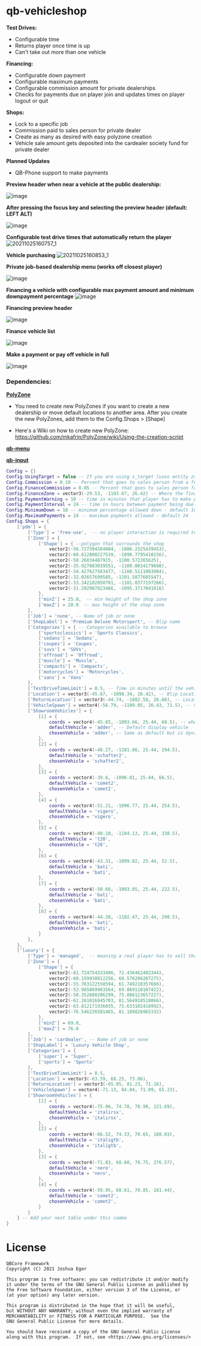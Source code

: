 # qb-vehicleshop

**Test Drives:**
* Configurable time
* Returns player once time is up
* Can't take out more than one vehicle

**Financing:**
* Configurable down payment
* Configurable maximum payments
* Configurable commission amount for private dealerships
* Checks for payments due on player join and updates times on player logout or quit

**Shops:**
* Lock to a specific job
* Commission paid to sales person for private dealer
* Create as many as desired with easy polyzone creation
* Vehicle sale amount gets deposited into the cardealer society fund for private dealer

**Planned Updates**
* QB-Phone support to make payments

**Preview header when near a vehicle at the public dealership:**

![image](https://user-images.githubusercontent.com/57848836/138773379-836be2a6-a800-47a4-8037-84d9052a964c.png)

**After pressing the focus key and selecting the preview header (default: LEFT ALT)**

![image](https://user-images.githubusercontent.com/57848836/138770886-15e056db-3e57-43ea-b855-3ef4fd107acf.png)

**Configurable test drive times that automatically return the player**
![20211025160757_1](https://user-images.githubusercontent.com/57848836/138771162-00ee2607-0b56-418b-848c-5d8a009f4acd.jpg)

**Vehicle purchasing**
![20211025160853_1](https://user-images.githubusercontent.com/57848836/138772385-ce16c0e6-baea-4b54-8eff-dbf44c54f568.jpg)

**Private job-based dealership menu (works off closest player)**

![image](https://user-images.githubusercontent.com/57848836/138772120-9513fa09-a22f-4a5f-8afe-6dc7756999f4.png)

**Financing a vehicle with configurable max payment amount and minimum downpayment percentage**
![image](https://user-images.githubusercontent.com/57848836/138771328-0b88078c-9f3d-4754-a4c7-bd5b68dd5129.png)

**Financing preview header**

![image](https://user-images.githubusercontent.com/57848836/138773600-d6f510f8-a476-436d-8211-21e8c920eb6b.png)

**Finance vehicle list**

![image](https://user-images.githubusercontent.com/57848836/138771582-727e7fd4-4837-4320-b79a-479a6268b7ac.png)

**Make a payment or pay off vehicle in full**

![image](https://user-images.githubusercontent.com/57848836/138771627-faed7fcb-73c8-4b77-a33f-fffbb738ab03.png)

### Dependencies:

**[PolyZone](https://github.com/qbcore-framework/PolyZone)**

* You need to create new PolyZones if you want to create a new dealership or move default locations to another area. After you create the new PolyZones, add them to the Config.Shops > [Shape]

* Here's a Wiki on how to create new PolyZone:
https://github.com/mkafrin/PolyZone/wiki/Using-the-creation-script

**[qb-menu](https://github.com/qbcore-framework/qb-menu)**

**[qb-input](https://github.com/qbcore-framework/qb-input)**

```lua
Config = {}
Config.UsingTarget = false -- If you are using s_target (uses entity zones to target vehicles)
Config.Commission = 0.10 -- Percent that goes to sales person from a full car sale - default 10%
Config.FinanceCommission = 0.05 -- Percent that goes to sales person from a finance sale - default 5%
Config.FinanceZone = vector3(-29.53, -1103.67, 26.42) -- Where the finance menu is located
Config.PaymentWarning = 10 -- time in minutes that player has to make payment before repo - default 10
Config.PaymentInterval = 24 -- time in hours between payment being due - default 24
Config.MinimumDown = 10 -- minimum percentage allowed down - default 10
Config.MaximumPayments = 24 -- maximum payments allowed - default 24
Config.Shops = {
    ['pdm'] = {
        ['Type'] = 'free-use',  -- no player interaction is required to purchase a car
        ['Zone'] = {
            ['Shape'] = { --polygon that surrounds the shop
                vector2(-56.727394104004, -1086.2325439453),
                vector2(-60.612808227539, -1096.7795410156),
                vector2(-58.26834487915, -1100.572265625),
                vector2(-35.927803039551, -1109.0034179688),
                vector2(-34.427627563477, -1108.5111083984),
                vector2(-32.02657699585, -1101.5877685547),
                vector2(-33.342102050781, -1101.0377197266),
                vector2(-31.292987823486, -1095.3717041016)
            },
            ['minZ'] = 25.0,  -- min height of the shop zone
            ['maxZ'] = 28.0  -- max height of the shop zone
        },
        ['Job'] = 'none', -- Name of job or none
        ['ShopLabel'] = 'Premium Deluxe Motorsport', -- Blip name
        ['Categories'] = { -- Categories available to browse
            ['sportsclassics'] = 'Sports Classics',
            ['sedans'] = 'Sedans',
            ['coupes'] = 'Coupes',
            ['suvs'] = 'SUVs',
            ['offroad'] = 'Offroad',
            ['muscle'] = 'Muscle',
            ['compacts'] = 'Compacts',
            ['motorcycles'] = 'Motorcycles',
            ['vans'] = 'Vans'
        },
        ['TestDriveTimeLimit'] = 0.5, -- Time in minutes until the vehicle gets deleted - default 0.5 (30 seconds)
        ['Location'] = vector3(-45.67, -1098.34, 26.42), -- Blip Location
        ['ReturnLocation'] = vector3(-44.74, -1082.58, 26.68), -- Location to return vehicle, only enables if the vehicleshop has a job owned
        ['VehicleSpawn'] = vector4(-56.79, -1109.85, 26.43, 71.5), -- Spawn location when vehicle is bought
        ['ShowroomVehicles'] = {
            [1] = {
                coords = vector4(-45.65, -1093.66, 25.44, 69.5), -- where the vehicle will spawn on display
                defaultVehicle = 'adder', -- Default display vehicle
                chosenVehicle = 'adder', -- Same as default but is dynamically changed when swapping vehicles
            },
            [2] = {
                coords = vector4(-48.27, -1101.86, 25.44, 294.5),
                defaultVehicle = 'schafter2',
                chosenVehicle = 'schafter2',
            },
            [3] = {
                coords = vector4(-39.6, -1096.01, 25.44, 66.5),
                defaultVehicle = 'comet2',
                chosenVehicle = 'comet2',
            },
            [4] = {
                coords = vector4(-51.21, -1096.77, 25.44, 254.5),
                defaultVehicle = 'vigero',
                chosenVehicle = 'vigero',
            },
            [5] = {
                coords = vector4(-40.18, -1104.13, 25.44, 338.5),
                defaultVehicle = 't20',
                chosenVehicle = 't20',
            },
            [6] = {
                coords = vector4(-43.31, -1099.02, 25.44, 52.5),
                defaultVehicle = 'bati',
                chosenVehicle = 'bati',
            },
            [7] = {
                coords = vector4(-50.66, -1093.05, 25.44, 222.5),
                defaultVehicle = 'bati',
                chosenVehicle = 'bati',
            },
            [8] = {
                coords = vector4(-44.28, -1102.47, 25.44, 298.5),
                defaultVehicle = 'bati',
                chosenVehicle = 'bati',
            }
        },
    },
    ['luxury'] = {
        ['Type'] = 'managed',  -- meaning a real player has to sell the car
        ['Zone'] = {
            ['Shape'] = {
                vector2(-81.724754333496, 72.436462402344),
                vector2(-60.159938812256, 60.576206207275),
                vector2(-55.763122558594, 61.749210357666),
                vector2(-52.965869903564, 69.869110107422),
                vector2(-50.352680206299, 75.886123657227),
                vector2(-61.261016845703, 81.564918518066),
                vector2(-63.812171936035, 75.633102416992),
                vector2(-76.546226501465, 81.189826965332)
            },
            ['minZ'] = 69.0,
            ['maxZ'] = 76.0
        },
        ['Job'] = 'cardealer', -- Name of job or none
        ['ShopLabel'] = 'Luxury Vehicle Shop',
        ['Categories'] = {
            ['super'] = 'Super',
            ['sports'] = 'Sports'
        },
        ['TestDriveTimeLimit'] = 0.5,
        ['Location'] = vector3(-63.59, 68.25, 73.06),
        ['ReturnLocation'] = vector3(-65.05, 81.23, 71.16),
        ['VehicleSpawn'] = vector4(-71.13, 84.04, 71.09, 65.23),
        ['ShowroomVehicles'] = {
            [1] = {
                coords = vector4(-75.96, 74.78, 70.90, 221.69),
                defaultVehicle = 'italirsx',
                chosenVehicle = 'italirsx',
            },
            [2] = {
                coords = vector4(-66.52, 74.33, 70.65, 188.03),
                defaultVehicle = 'italigtb',
                chosenVehicle = 'italigtb',
            },
            [3] = {
                coords = vector4(-71.83, 68.60, 70.75, 276.57),
                defaultVehicle = 'nero',
                chosenVehicle = 'nero',
            },
            [4] = {
                coords = vector4(-59.95, 68.61, 70.85, 181.44),
                defaultVehicle = 'comet2',
                chosenVehicle = 'comet2',
            }
        }
    } -- Add your next table under this comma
}
```

# License

    QBCore Framework
    Copyright (C) 2021 Joshua Eger

    This program is free software: you can redistribute it and/or modify
    it under the terms of the GNU General Public License as published by
    the Free Software Foundation, either version 3 of the License, or
    (at your option) any later version.

    This program is distributed in the hope that it will be useful,
    but WITHOUT ANY WARRANTY; without even the implied warranty of
    MERCHANTABILITY or FITNESS FOR A PARTICULAR PURPOSE.  See the
    GNU General Public License for more details.

    You should have received a copy of the GNU General Public License
    along with this program.  If not, see <https://www.gnu.org/licenses/>
